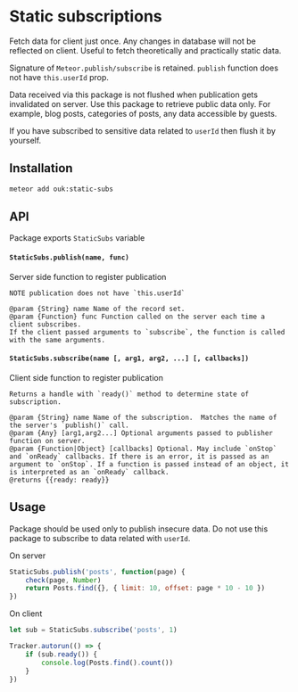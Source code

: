 # Static subscriptions

Fetch data for client just once. Any changes in database will not be reflected on client.
Useful to fetch theoretically and practically static data.

Signature of `Meteor.publish/subscribe` is retained. `publish` function does not have `this.userId` prop.

Data received via this package is not flushed when publication gets invalidated on server.
Use this package to retrieve public data only. For example, blog posts, categories of posts, any data accessible by guests.

If you have subscribed to sensitive data related to `userId` then flush it by yourself.


## Installation
```sh
meteor add ouk:static-subs
```


## API

Package exports `StaticSubs` variable

#### `StaticSubs.publish(name, func)`
Server side function to register publication
```
NOTE publication does not have `this.userId`

@param {String} name Name of the record set.
@param {Function} func Function called on the server each time a client subscribes.
If the client passed arguments to `subscribe`, the function is called with the same arguments.
```

#### `StaticSubs.subscribe(name [, arg1, arg2, ...] [, callbacks])`
Client side function to register publication
```
Returns a handle with `ready()` method to determine state of subscription.

@param {String} name Name of the subscription.  Matches the name of the server's `publish()` call.
@param {Any} [arg1,arg2...] Optional arguments passed to publisher function on server.
@param {Function|Object} [callbacks] Optional. May include `onStop`
and `onReady` callbacks. If there is an error, it is passed as an
argument to `onStop`. If a function is passed instead of an object, it
is interpreted as an `onReady` callback.
@returns {{ready: ready}}
```


## Usage 

Package should be used only to publish insecure data.
Do not use this package to subscribe to data related with `userId`.

On server
```js
StaticSubs.publish('posts', function(page) {
	check(page, Number)
	return Posts.find({}, { limit: 10, offset: page * 10 - 10 })
})
```

On client
```js
let sub = StaticSubs.subscribe('posts', 1)

Tracker.autorun(() => {
	if (sub.ready()) {
		console.log(Posts.find().count())	
	}
})
```

